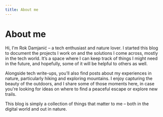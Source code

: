 ```yaml
---
title: About me
---
```


# About me

Hi, I'm Rok Damjanić – a tech enthusiast and nature lover. I started this blog to document the projects I work on and the solutions I come across, mostly in the tech world. It’s a space where I can keep track of things I might need in the future, and hopefully, some of it will be helpful to others as well.

Alongside tech write-ups, you’ll also find posts about my experiences in nature, particularly hiking and exploring mountains. I enjoy capturing the beauty of the outdoors, and I share some of those moments here, in case you're looking for ideas on where to find a peaceful escape or explore new trails.

This blog is simply a collection of things that matter to me – both in the digital world and out in nature.
